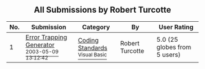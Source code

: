 ﻿<div align="center">

## All Submissions by Robert Turcotte

</div>

No.  | Submission | Category | By   | User Rating
---- | ---------- | -------- | ---- | -----------
1 | [Error Trapping Generator<br /><sup>2003-05-09 13:12:42</sup>](https://github.com/Planet-Source-Code/robert-turcotte-error-trapping-generator__1-45375) | [Coding Standards<br /><sup>Visual Basic</sup>](../ByCategory/coding-standards__1-43.md) | Robert Turcotte | 5.0 (25 globes from 5 users)

